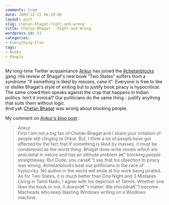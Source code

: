 ```yaml
---
comments: true
date: 2009-12-22 06:29:00
layout: post
slug: chetan-bhagat-right-and-wrong
title: Chetan Bhagat - Right and Wrong
wordpress_id: 51
categories:
- Everything Else
tags:
- Books
- People
---
```


My long-time Twitter acquaintance [Ankur](http://www.twitter.com/ankurb) has joined the [#chetanblocks](http://search.twitter.com/search?q=%23chetanblocks) gang. His review of Bhagat's new book "Two States"   suffers from a syndrome "if something is liked by masses, cane it". Everyone is free to like or dislike Bhagat's style of writing but to justify book piracy is hypocritical. The same crowd then speaks against the crap that happens in Indian politics. Isn't it ironical? Our politicians do the same thing - justify anything that suits them without logic.  
And yah [Chetan Bhagat](http://www.twitter.com/chetan_bhagat) was wrong about blocking people.   
  
My comment on [Ankur's blog post](http://www.ankurb.info/2009/12/22/2-states-the-story-of-a-miserable-book/) :  
  


> Ankur  
First I am not a big fan of Chetan Bhagat and I share your irritation of people still clinging to Orkut. But, I think a lot of people have got affected by the fact that if something is liked by masses, it must be condemned as the worst thing. Bhagat does write novels which are anecdotal in nature and has an attitude problem â€” blocking people straightaway. But Dude, you canâ€™t say that his objection to piracy was wrong. #chetanblocks beat our politicians in the race of hypocrisy. No author in the world will smile at his work being pirated.  
As for Two States, it is much better than One Night and 3 Mistakes. Living in Tamil Nadu, I agree with his depiction of Tamils. Whether one likes the book or not, it doesnâ€™t matter. We shouldnâ€™t become Macheads who keep blasting Windows writing on a Windows machine.

